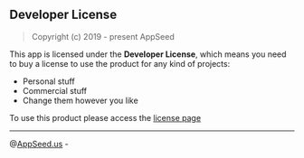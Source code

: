 ## Developer License

> Copyright (c) 2019 - present AppSeed

This app is licensed under the **Developer License**, which means you need to buy a license to use the product for any kind of projects:

- Personal stuff
- Commercial stuff
- Change them however you like

To use this product please access the [license page](https://appseed.us/pricing)

---
@[AppSeed.us](https://appseed.us) - 

